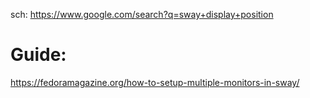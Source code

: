 sch: https://www.google.com/search?q=sway+display+position

# Guide:
https://fedoramagazine.org/how-to-setup-multiple-monitors-in-sway/
